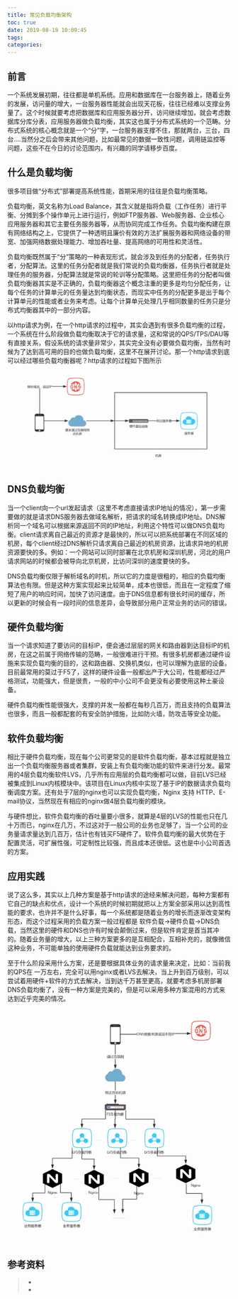 ```yaml
---
title: 常见负载均衡架构
toc: true
date: 2019-08-19 10:09:45
tags:
categories:
---
```




## 前言

一个系统发展初期，往往都是单机系统。应用和数据库在一台服务器上，随着业务的发展，访问量的增大，一台服务器性能就会出现天花板，往往已经难以支撑业务量了。这个时候就要考虑把数据库和应用服务器分开，访问继续增加，就会考虑数据库分库分表，应用服务器做负载均衡，其实这也属于分布式系统的一个范畴。分布式系统的核心概念就是一个“分”字，一台服务器支撑不住，那就两台，三台，四台....当然分之后会带来其他问题，比如最常见的数据一致性问题，调用链监控等问题，这些不在今日的讨论范围内，有兴趣的同学请移步百度。



## 什么是负载均衡

很多项目做“分布式”部署提高系统性能，首期采用的往往是负载均衡策略。

负载均衡，英文名称为Load Balance，其含义就是指将负载（工作任务）进行平衡、分摊到多个操作单元上进行运行，例如FTP服务器、Web服务器、企业核心应用服务器和其它主要任务服务器等，从而协同完成工作任务。负载均衡构建在原有网络结构之上，它提供了一种透明且廉价有效的方法扩展服务器和网络设备的带宽、加强网络数据处理能力、增加吞吐量、提高网络的可用性和灵活性。



负载均衡既然属于“分”策略的一种表现形式，就会涉及到任务的分配者，任务执行者，分配算法。这里的任务分配者就是我们常说的负载均衡器，任务执行者就是处理任务的服务器，分配算法就是常说的轮训等分配策略。这里把任务的分配者叫做负载均衡器其实是不正确的，负载均衡器这个概念注重的更多是均匀分配任务，让每个任务的计算单元的任务量达到均衡状态，而现实中任务的分配更多是出于每个计算单元的性能或者业务来考虑。让每个计算单元处理几乎相同数量的任务只是分布式均衡器其中的一部分内容。



以http请求为例，在一个http请求的过程中，其实会遇到有很多负载均衡的过程，一个系统在什么阶段做负载均衡取决于它的请求量，这和常说的QPS/TPS/DAU等有直接关系，假设系统的请求量非常少，其实完全没有必要做负载均衡，当然有时候为了达到高可用的目的也做负载均衡，这里不在展开讨论。那一个http请求到底可以经过哪些负载均衡器呢？http请求的过程如下图所示

![](常见负载均衡架构/fzjh-path.png)



## DNS负载均衡

当一个client向一个url发起请求（这里不考虑直接请求IP地址的情况），第一步需要做的就是请求DNS服务器去做域名解析，把请求的域名转换成IP地址。DNS解析同一个域名可以根据来源返回不同的IP地址，利用这个特性可以做DNS负载均衡。client请求离自己最近的资源才是最快的，所以可以把系统部署在不同区域的机房，每个client经过DNS解析只请求离自己最近的机房资源，比请求异地的机房资源要快的多。例如：一个网站可以同时部署在北京机房和深圳机房，河北的用户请求网站的时候都会被导向北京机房，比访问深圳的速度要快的多。

DNS负载均衡仅限于解析域名的时机，所以它的力度是很粗的，相应的负载均衡算法也有限。但是这种方案实现起来比较简单，成本也很低，而且在一定程度了缩短了用户的响应时间，加快了访问速度。由于DNS信息都有很长时间的缓存，所以更新的时候会有一段时间的信息差异，会导致部分用户正常业务的访问的错误。



## 硬件负载均衡

当一个请求知道了要访问的目标IP，便会通过层层的网关和路由器到达目标IP的机房，在这之前属于网络传输的范畴，一般很难进行干预。有很多机房都通过硬件设施来实现负载均衡的目的，这和路由器、交换机类似，也可以理解为底层的设备。目前最常用的莫过于F5了，这样的硬件设备一般都出产于大公司，性能都经过严格测试，功能强大，但是很贵，一般的中小公司不会更没有必要使用这种土豪设备。

硬件负载均衡性能很强大，支撑的并发一般都在每秒几百万，而且支持的负载算法也很多，而且一般都配套的有安全防护措施，比如防火墙，防攻击等安全功能。



## 软件负载均衡

相比于硬件负载均衡，现在每个公司更常见的是软件负载均衡，基本过程就是独立出一个负载均衡服务器或者集群，安装上有负载均衡功能的软件来进行分发。最常用的4层负载均衡软件LVS，几乎所有应用层的负载均衡都可以做，目前LVS已经被集成到Linux内核模块中。该项目在Linux内核中实现了基于IP的数据请求负载均衡调度方案。还有处于7层的nginx也可以实现负载均衡，Nginx 支持 HTTP、E-mail协议，当然现在有相应的nginx做4层负载均衡的模块。

与硬件想比，软件负载均衡的吞吐量要小很多，就算是4层的LVS的性能也只在几十万而已，nginx在几万，不过这对于一般公司的业务也足够了，当一个公司的业务量请求量达到几百万，估计也有钱买F5硬件了。软件负载均衡的最大优势在于配置灵活，可扩展性强，可定制性比较强，而且成本还很低。这也是中小公司首选的方案。



## 应用实践

说了这么多，其实以上几种方案是基于http请求的途经来解决问题，每种方案都有它自己的缺点和优点，设计一个系统的时候初期就把以上方案全部采用以达到高性能的要求，也许并不是什么好事，每一个系统都是随着业务的增长而逐渐改变架构形态，而这个过程采用的负载方案一般过程都是 软件负载->硬件负载->DNS负载，当然这里的硬件和DNS也许有时候会颠倒过来，但是软件肯定是首当其冲的。随着业务量的增大，以上三种方案更多的是互相配合，互相补充的，就像微信这种业务，不可能单独的使用硬件负载就能达到业务要求的。

至于什么阶段采用什么方案，还是要根据具体业务的请求量来决定，比如：当前我的QPS在 一万左右，完全可以用nginx或者LVS去解决，当上升到百万级别，可以尝试着用硬件+软件的方式去解决，当到达千万甚至更高，就要考虑多机房部署DNS负载均衡了，没有一种方案是完美的，但是可以采用多种方案混用的方式来达到近乎完美的情况。

![](常见负载均衡架构/fzjh-full.png)

## 参考资料
> - []()
> - []()
